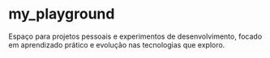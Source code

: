 # my_playground
Espaço para projetos pessoais e experimentos de desenvolvimento, focado em aprendizado prático e evolução nas tecnologias que exploro.
